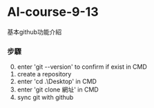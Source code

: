 # AI-course-9-13
基本github功能介紹

### 步驟
0. enter 'git --version' to confirm if exist in CMD
1. create a repository
2. enter 'cd .\Desktop' in CMD
3. enter 'git clone 網址' in CMD
4. sync git with github
